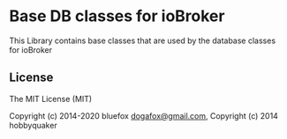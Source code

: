 # Base DB classes for ioBroker
This Library contains base classes that are used by the database classes for ioBroker


## License
The MIT License (MIT)

Copyright (c) 2014-2020 bluefox <dogafox@gmail.com>,
Copyright (c) 2014      hobbyquaker
